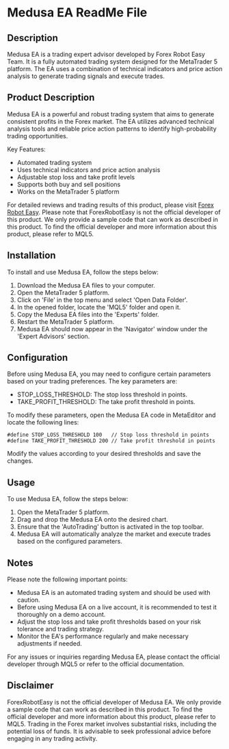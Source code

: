 # Medusa EA ReadMe File

## Description
Medusa EA is a trading expert advisor developed by Forex Robot Easy Team. It is a fully automated trading system designed for the MetaTrader 5 platform. The EA uses a combination of technical indicators and price action analysis to generate trading signals and execute trades.

## Product Description
Medusa EA is a powerful and robust trading system that aims to generate consistent profits in the Forex market. The EA utilizes advanced technical analysis tools and reliable price action patterns to identify high-probability trading opportunities.

Key Features:
- Automated trading system
- Uses technical indicators and price action analysis
- Adjustable stop loss and take profit levels
- Supports both buy and sell positions
- Works on the MetaTrader 5 platform

For detailed reviews and trading results of this product, please visit [Forex Robot Easy](https://forexroboteasy.com/forex-robot-review/medusa-ea-review-unbiased-look-at-forex-software-results/). Please note that ForexRobotEasy is not the official developer of this product. We only provide a sample code that can work as described in this product. To find the official developer and more information about this product, please refer to MQL5.

## Installation
To install and use Medusa EA, follow the steps below:
1. Download the Medusa EA files to your computer.
2. Open the MetaTrader 5 platform.
3. Click on 'File' in the top menu and select 'Open Data Folder'.
4. In the opened folder, locate the 'MQL5' folder and open it.
5. Copy the Medusa EA files into the 'Experts' folder.
6. Restart the MetaTrader 5 platform.
7. Medusa EA should now appear in the 'Navigator' window under the 'Expert Advisors' section.

## Configuration
Before using Medusa EA, you may need to configure certain parameters based on your trading preferences. The key parameters are:
- STOP_LOSS_THRESHOLD: The stop loss threshold in points.
- TAKE_PROFIT_THRESHOLD: The take profit threshold in points.

To modify these parameters, open the Medusa EA code in MetaEditor and locate the following lines:
```
#define STOP_LOSS_THRESHOLD 100   // Stop loss threshold in points
#define TAKE_PROFIT_THRESHOLD 200 // Take profit threshold in points
```
Modify the values according to your desired thresholds and save the changes.

## Usage
To use Medusa EA, follow the steps below:
1. Open the MetaTrader 5 platform.
2. Drag and drop the Medusa EA onto the desired chart.
3. Ensure that the 'AutoTrading' button is activated in the top toolbar.
4. Medusa EA will automatically analyze the market and execute trades based on the configured parameters.

## Notes
Please note the following important points:
- Medusa EA is an automated trading system and should be used with caution.
- Before using Medusa EA on a live account, it is recommended to test it thoroughly on a demo account.
- Adjust the stop loss and take profit thresholds based on your risk tolerance and trading strategy.
- Monitor the EA's performance regularly and make necessary adjustments if needed.

For any issues or inquiries regarding Medusa EA, please contact the official developer through MQL5 or refer to the official documentation.

## Disclaimer
ForexRobotEasy is not the official developer of Medusa EA. We only provide a sample code that can work as described in this product. To find the official developer and more information about this product, please refer to MQL5. Trading in the Forex market involves substantial risks, including the potential loss of funds. It is advisable to seek professional advice before engaging in any trading activity.
